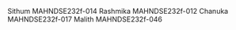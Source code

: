 Sithum          MAHNDSE232f-014
Rashmika        MAHNDSE232f-012
Chanuka         MAHNDSE232f-017
Malith          MAHNDSE232f-046